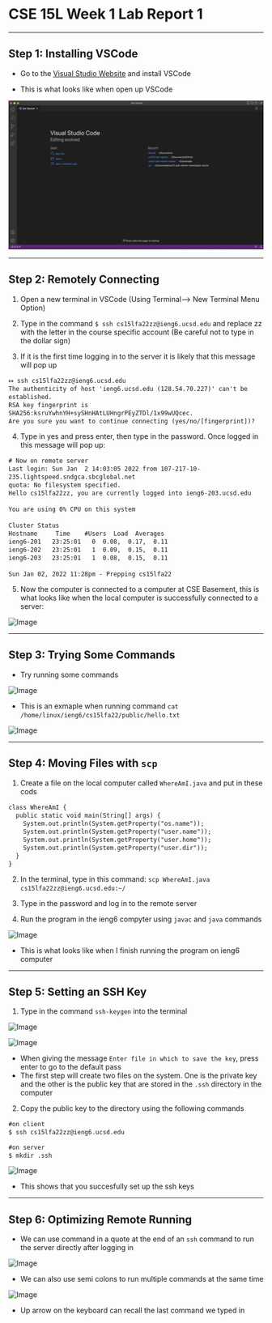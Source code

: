 # CSE 15L Week 1 Lab Report 1

---

## Step 1: Installing VSCode
* Go to the [Visual Studio Website](https://code.visualstudio.com/) and install VSCode

* This is what looks like when open up VSCode

![Image](screenshot1.png)

---

## Step 2: Remotely Connecting
1. Open a new terminal in VSCode (Using Terminal--> New Terminal Menu Option)

2. Type in the command `$ ssh cs15lfa22zz@ieng6.ucsd.edu`  and replace zz with the letter in the course specific account (Be careful not to type in the dollar sign)

3. If it is the first time logging in to the server it is likely that this message will pop up

```
⤇ ssh cs15lfa22zz@ieng6.ucsd.edu
The authenticity of host 'ieng6.ucsd.edu (128.54.70.227)' can't be established.
RSA key fingerprint is SHA256:ksruYwhnYH+sySHnHAtLUHngrPEyZTDl/1x99wUQcec.
Are you sure you want to continue connecting (yes/no/[fingerprint])? 
```

4. Type in yes and press enter, then type in the password. Once logged in this message will pop up:

```
# Now on remote server
Last login: Sun Jan  2 14:03:05 2022 from 107-217-10-235.lightspeed.sndgca.sbcglobal.net
quota: No filesystem specified.
Hello cs15lfa22zz, you are currently logged into ieng6-203.ucsd.edu

You are using 0% CPU on this system

Cluster Status 
Hostname     Time    #Users  Load  Averages  
ieng6-201   23:25:01   0  0.08,  0.17,  0.11
ieng6-202   23:25:01   1  0.09,  0.15,  0.11
ieng6-203   23:25:01   1  0.08,  0.15,  0.11

Sun Jan 02, 2022 11:28pm - Prepping cs15lfa22
```

5. Now the computer is connected to a computer at CSE Basement, this is what looks like when the local computer is successfully connected to a server:

![Image](file:///Users/andysun/Desktop/%E6%88%AA%E5%B1%8F2022-09-29%20%E4%B8%8B%E5%8D%881.49.26.png)

---

## Step 3: Trying Some Commands
* Try running some commands

![Image](file:///Users/andysun/Desktop/%E6%88%AA%E5%B1%8F2022-09-29%20%E4%B8%8B%E5%8D%881.56.29.png)

* This is an exmaple when running command `cat /home/linux/ieng6/cs15lfa22/public/hello.txt`

![Image](file:///Users/andysun/Pictures/Photos%20Library.photoslibrary/private/com.apple.Photos/ExternalEditSessions/F1A61D66-5FED-4854-B76C-2B41BCD98C0D/%E6%88%AA%E5%B1%8F2022-09-28%20%E4%B8%8B%E5%8D%884.57.47.jpeg)

---

## Step 4: Moving Files with `scp`
1. Create a file on the local computer called `WhereAmI.java` and put in these cods

```
class WhereAmI {
  public static void main(String[] args) {
    System.out.println(System.getProperty("os.name"));
    System.out.println(System.getProperty("user.name"));
    System.out.println(System.getProperty("user.home"));
    System.out.println(System.getProperty("user.dir"));
  }
}
```

2. In the terminal, type in this command: `scp WhereAmI.java cs15lfa22zz@ieng6.ucsd.edu:~/`

3. Type in the password and log in to the remote server

4. Run the program in the ieng6 compyter using `javac` and `java` commands

![Image](file:///Users/andysun/Pictures/Photos%20Library.photoslibrary/private/com.apple.Photos/ExternalEditSessions/08CB99C8-D0B3-41EE-9FFF-D3079895CBE6/%E6%88%AA%E5%B1%8F2022-09-28%20%E4%B8%8B%E5%8D%885.11.58.jpeg)

* This is what looks like when I finish running the program on ieng6 computer

---

## Step 5: Setting an SSH Key
1. Type in the command `ssh-keygen` into the terminal

![Image](file:///Users/andysun/Pictures/Photos%20Library.photoslibrary/private/com.apple.Photos/ExternalEditSessions/8FF15A76-1EC7-451C-92B3-7DA4B684946F/%E6%88%AA%E5%B1%8F2022-09-28%20%E4%B8%8B%E5%8D%885.22.19.jpeg)

![Image](file:///Users/andysun/Pictures/Photos%20Library.photoslibrary/private/com.apple.Photos/ExternalEditSessions/5972C58A-FC48-4788-AD00-F12A9836DCF9/%E6%88%AA%E5%B1%8F2022-09-28%20%E4%B8%8B%E5%8D%885.22.35.jpeg)

* When giving the message `Enter file in which to save the key`, press enter to go to the default pass
* The first step will create two files on the system. One is the private key and the other is the public key that are stored in the `.ssh` directory in the computer

2. Copy the public key to the directory using the following commands

```
#on client 
$ ssh cs15lfa22zz@ieng6.ucsd.edu
```

```
#on server
$ mkdir .ssh
```

![Image](file:///Users/andysun/Desktop/CSE15L%20Week1%20Lab/%E6%88%AA%E5%B1%8F2022-09-28%20%E4%B8%8B%E5%8D%885.23.10.png)
* This shows that you succesfully set up the ssh keys

---

## Step 6: Optimizing Remote Running
* We can use command in a quote at the end of an `ssh` command to run the server directly after logging in

![Image](file:///Users/andysun/Desktop/%E6%88%AA%E5%B1%8F2022-09-29%20%E4%B8%8B%E5%8D%883.28.26.png)

* We can also use semi colons to run multiple commands at the same time

![Image](file:///Users/andysun/Desktop/%E6%88%AA%E5%B1%8F2022-09-29%20%E4%B8%8B%E5%8D%883.30.14.png)

* Up arrow on the keyboard can recall the last command we typed in





